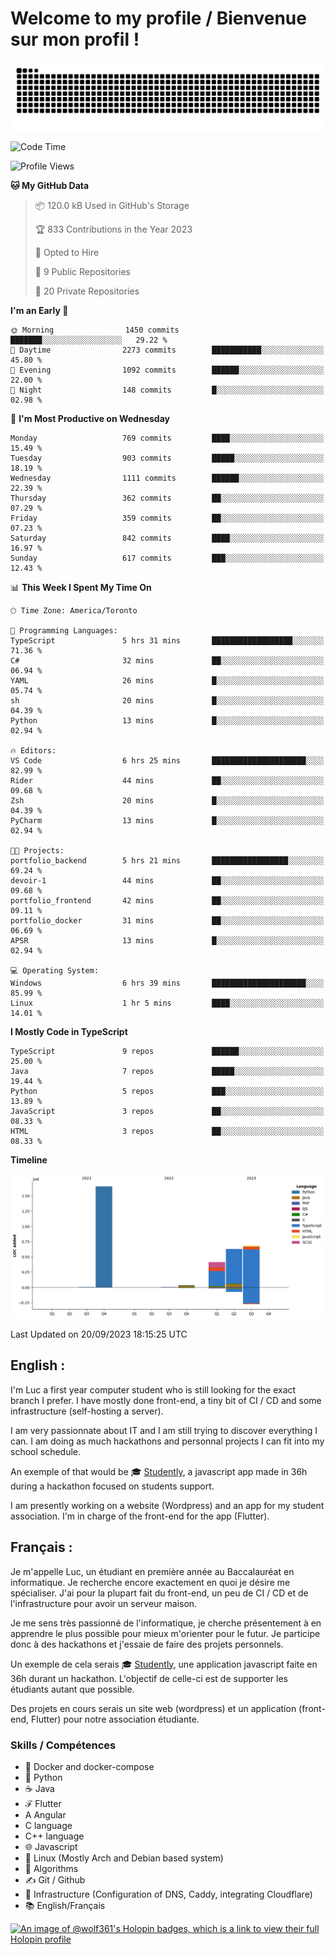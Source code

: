 # Welcome to my profile / Bienvenue sur mon profil !

![snake gif](https://github.com/wolf-361/wolf-361/blob/output/github-contribution-grid-snake.svg)

<!--START_SECTION:waka-->
![Code Time](http://img.shields.io/badge/Code%20Time-345%20hrs%203%20mins-blue)

![Profile Views](http://img.shields.io/badge/Profile%20Views-0-blue)

**🐱 My GitHub Data** 

> 📦 120.0 kB Used in GitHub's Storage 
 > 
> 🏆 833 Contributions in the Year 2023
 > 
> 💼 Opted to Hire
 > 
> 📜 9 Public Repositories 
 > 
> 🔑 20 Private Repositories 
 > 
**I'm an Early 🐤** 

```text
🌞 Morning                1450 commits        ███████░░░░░░░░░░░░░░░░░░   29.22 % 
🌆 Daytime                2273 commits        ███████████░░░░░░░░░░░░░░   45.80 % 
🌃 Evening                1092 commits        ██████░░░░░░░░░░░░░░░░░░░   22.00 % 
🌙 Night                  148 commits         █░░░░░░░░░░░░░░░░░░░░░░░░   02.98 % 
```
📅 **I'm Most Productive on Wednesday** 

```text
Monday                   769 commits         ████░░░░░░░░░░░░░░░░░░░░░   15.49 % 
Tuesday                  903 commits         █████░░░░░░░░░░░░░░░░░░░░   18.19 % 
Wednesday                1111 commits        ██████░░░░░░░░░░░░░░░░░░░   22.39 % 
Thursday                 362 commits         ██░░░░░░░░░░░░░░░░░░░░░░░   07.29 % 
Friday                   359 commits         ██░░░░░░░░░░░░░░░░░░░░░░░   07.23 % 
Saturday                 842 commits         ████░░░░░░░░░░░░░░░░░░░░░   16.97 % 
Sunday                   617 commits         ███░░░░░░░░░░░░░░░░░░░░░░   12.43 % 
```


📊 **This Week I Spent My Time On** 

```text
🕑︎ Time Zone: America/Toronto

💬 Programming Languages: 
TypeScript               5 hrs 31 mins       ██████████████████░░░░░░░   71.36 % 
C#                       32 mins             ██░░░░░░░░░░░░░░░░░░░░░░░   06.94 % 
YAML                     26 mins             █░░░░░░░░░░░░░░░░░░░░░░░░   05.74 % 
sh                       20 mins             █░░░░░░░░░░░░░░░░░░░░░░░░   04.39 % 
Python                   13 mins             █░░░░░░░░░░░░░░░░░░░░░░░░   02.94 % 

🔥 Editors: 
VS Code                  6 hrs 25 mins       █████████████████████░░░░   82.99 % 
Rider                    44 mins             ██░░░░░░░░░░░░░░░░░░░░░░░   09.68 % 
Zsh                      20 mins             █░░░░░░░░░░░░░░░░░░░░░░░░   04.39 % 
PyCharm                  13 mins             █░░░░░░░░░░░░░░░░░░░░░░░░   02.94 % 

🐱‍💻 Projects: 
portfolio_backend        5 hrs 21 mins       █████████████████░░░░░░░░   69.24 % 
devoir-1                 44 mins             ██░░░░░░░░░░░░░░░░░░░░░░░   09.68 % 
portfolio_frontend       42 mins             ██░░░░░░░░░░░░░░░░░░░░░░░   09.11 % 
portfolio_docker         31 mins             ██░░░░░░░░░░░░░░░░░░░░░░░   06.69 % 
APSR                     13 mins             █░░░░░░░░░░░░░░░░░░░░░░░░   02.94 % 

💻 Operating System: 
Windows                  6 hrs 39 mins       █████████████████████░░░░   85.99 % 
Linux                    1 hr 5 mins         ████░░░░░░░░░░░░░░░░░░░░░   14.01 % 
```

**I Mostly Code in TypeScript** 

```text
TypeScript               9 repos             ██████░░░░░░░░░░░░░░░░░░░   25.00 % 
Java                     7 repos             █████░░░░░░░░░░░░░░░░░░░░   19.44 % 
Python                   5 repos             ███░░░░░░░░░░░░░░░░░░░░░░   13.89 % 
JavaScript               3 repos             ██░░░░░░░░░░░░░░░░░░░░░░░   08.33 % 
HTML                     3 repos             ██░░░░░░░░░░░░░░░░░░░░░░░   08.33 % 
```



**Timeline**

![Lines of Code chart](https://raw.githubusercontent.com/wolf-361/wolf-361/main/assets/bar_graph.png)


 Last Updated on 20/09/2023 18:15:25 UTC
<!--END_SECTION:waka-->

## English : 

I'm Luc a first year computer student who is still looking for the exact branch I prefer. I have mostly done front-end, a tiny bit of CI / CD and some infrastructure (self-hosting a server).

I am very passionnate about IT and I am still trying to discover everything I can. I am doing as much hackathons and personnal projects I can fit into my school schedule.

An exemple of that would be 🎓 [Studently](https://github.com/wolf-361/Studently-CodeJam12), a javascript app made in 36h during a hackathon focused on students support.

I am presently working on a website (Wordpress) and an app for my student association. I'm in charge of the front-end for the app (Flutter).

## Français :

Je m'appelle Luc, un étudiant en première année au Baccalauréat en informatique. Je recherche encore exactement en quoi je désire me spécialiser. J'ai pour la plupart fait du front-end, un peu de CI / CD et de l'infrastructure pour avoir un serveur maison.

Je me sens très passionné de l'informatique, je cherche présentement à en apprendre le plus possible pour mieux m'orienter pour le futur. Je participe donc à des hackathons et j'essaie de faire des projets personnels.

Un exemple de cela serais 🎓 [Studently](https://github.com/wolf-361/Studently-CodeJam12), une application javascript faite en 36h durant un hackathon. L'objectif de celle-ci est de supporter les étudiants autant que possible.

Des projets en cours serais un site web (wordpress) et un application (front-end, Flutter) pour notre association étudiante.

###  Skills / Compétences

* 🐋 Docker and docker-compose
* 🐍 Python
* ☕ Java
* ℱ Flutter
* A Angular
* C language
* C++ language
* 🌐 Javascript
* 🐧 Linux (Mostly Arch and Debian based system)
* 🧩 Algorithms
* ✍️ Git / Github
* 📜 Infrastructure (Configuration of DNS, Caddy, integrating Cloudflare)
* 📚 English/Français

[![An image of @wolf361's Holopin badges, which is a link to view their full Holopin profile](https://holopin.me/wolf361)](https://holopin.io/@wolf361)


